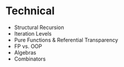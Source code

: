 # Technical
- Structural Recursion
- Iteration Levels
- Pure Functions & Referential Transparency
- FP vs. OOP
- Algebras
- Combinators
